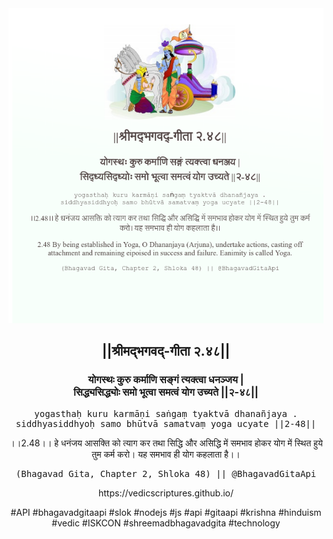 <img src="../../asset/BG_2_48.png"/>
<center><h2>||श्रीमद्‍भगवद्‍-गीता २.४८||</h2>
<h3>योगस्थः कुरु कर्माणि सङ्गं त्यक्त्वा धनञ्जय |<br/>सिद्ध्यसिद्ध्योः समो भूत्वा समत्वं योग उच्यते ||२-४८||</h3>
<pre>yogasthaḥ kuru karmāṇi saṅgaṃ tyaktvā dhanañjaya .<br/>siddhyasiddhyoḥ samo bhūtvā samatvaṃ yoga ucyate ||2-48||</pre>
<p>।।2.48।। हे धनंजय  आसक्ति को त्याग कर तथा सिद्धि और असिद्धि में समभाव होकर योग में स्थित हुये तुम कर्म करो। यह समभाव ही योग कहलाता है।।</p>
<pre>(Bhagavad Gita, Chapter 2, Shloka 48) || @BhagavadGitaApi</pre><p>https://vedicscriptures.github.io/</p><p>#API #bhagavadgitaapi #slok #nodejs #js #api #gitaapi #krishna #hinduism #vedic #ISKCON #shreemadbhagavadgita #technology</p></center>